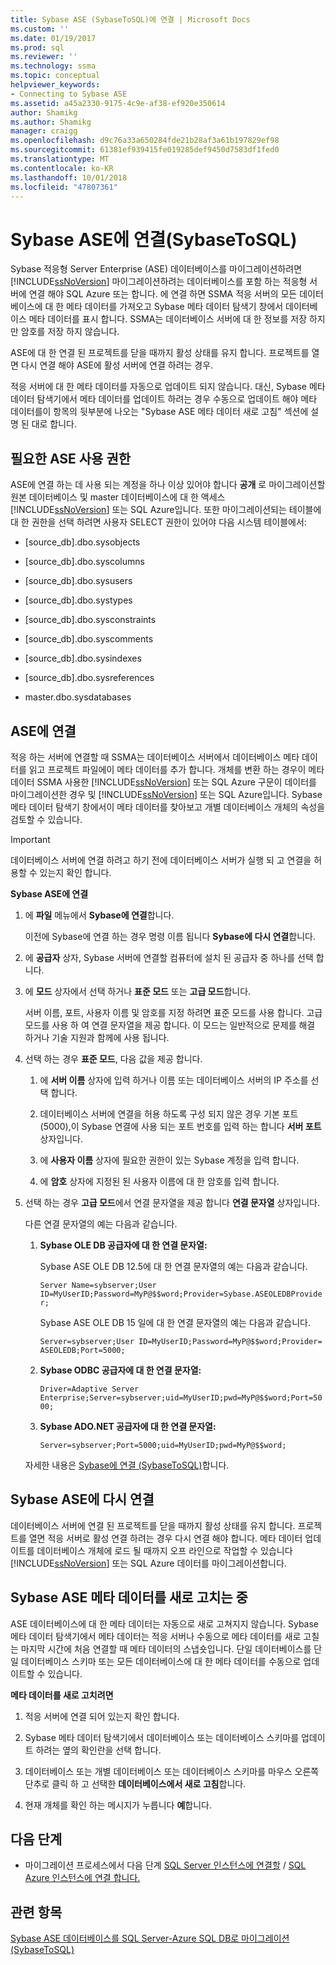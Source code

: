 ```yaml
---
title: Sybase ASE (SybaseToSQL)에 연결 | Microsoft Docs
ms.custom: ''
ms.date: 01/19/2017
ms.prod: sql
ms.reviewer: ''
ms.technology: ssma
ms.topic: conceptual
helpviewer_keywords:
- Connecting to Sybase ASE
ms.assetid: a45a2330-9175-4c9e-af38-ef920e350614
author: Shamikg
ms.author: Shamikg
manager: craigg
ms.openlocfilehash: d9c76a33a650284fde21b28af3a61b197829ef98
ms.sourcegitcommit: 61381ef939415fe019285def9450d7583df1fed0
ms.translationtype: MT
ms.contentlocale: ko-KR
ms.lasthandoff: 10/01/2018
ms.locfileid: "47807361"
---
```

# <a name="connecting-to-sybase-ase-sybasetosql"></a>Sybase ASE에 연결(SybaseToSQL)
Sybase 적응형 Server Enterprise (ASE) 데이터베이스를 마이그레이션하려면 [!INCLUDE[ssNoVersion](../../includes/ssnoversion-md.md)] 마이그레이션하려는 데이터베이스를 포함 하는 적응형 서버에 연결 해야 SQL Azure 또는 합니다. 에 연결 하면 SSMA 적응 서버의 모든 데이터베이스에 대 한 메타 데이터를 가져오고 Sybase 메타 데이터 탐색기 창에서 데이터베이스 메타 데이터를 표시 합니다. SSMA는 데이터베이스 서버에 대 한 정보를 저장 하지만 암호를 저장 하지 않습니다.  
  
ASE에 대 한 연결 된 프로젝트를 닫을 때까지 활성 상태를 유지 합니다. 프로젝트를 열면 다시 연결 해야 ASE에 활성 서버에 연결 하려는 경우.  
  
적응 서버에 대 한 메타 데이터를 자동으로 업데이트 되지 않습니다. 대신, Sybase 메타 데이터 탐색기에서 메타 데이터를 업데이트 하려는 경우 수동으로 업데이트 해야 메타 데이터를이 항목의 뒷부분에 나오는 "Sybase ASE 메타 데이터 새로 고침" 섹션에 설명 된 대로 합니다.  
  
## <a name="required-ase-permissions"></a>필요한 ASE 사용 권한  
ASE에 연결 하는 데 사용 되는 계정을 하나 이상 있어야 합니다 **공개** 로 마이그레이션할 원본 데이터베이스 및 master 데이터베이스에 대 한 액세스 [!INCLUDE[ssNoVersion](../../includes/ssnoversion-md.md)] 또는 SQL Azure입니다. 또한 마이그레이션되는 테이블에 대 한 권한을 선택 하려면 사용자 SELECT 권한이 있어야 다음 시스템 테이블에서:  
  
-   [source_db].dbo.sysobjects  
  
-   [source_db].dbo.syscolumns  
  
-   [source_db].dbo.sysusers  
  
-   [source_db].dbo.systypes  
  
-   [source_db].dbo.sysconstraints  
  
-   [source_db].dbo.syscomments  
  
-   [source_db].dbo.sysindexes  
  
-   [source_db].dbo.sysreferences  
  
-   master.dbo.sysdatabases  
  
## <a name="establishing-a-connection-to-ase"></a>ASE에 연결  
적응 하는 서버에 연결할 때 SSMA는 데이터베이스 서버에서 데이터베이스 메타 데이터를 읽고 프로젝트 파일에이 메타 데이터를 추가 합니다. 개체를 변환 하는 경우이 메타 데이터 SSMA 사용한 [!INCLUDE[ssNoVersion](../../includes/ssnoversion-md.md)] 또는 SQL Azure 구문이 데이터를 마이그레이션한 경우 및 [!INCLUDE[ssNoVersion](../../includes/ssnoversion-md.md)] 또는 SQL Azure입니다. Sybase 메타 데이터 탐색기 창에서이 메타 데이터를 찾아보고 개별 데이터베이스 개체의 속성을 검토할 수 있습니다.  
  
> [!IMPORTANT]  
> 데이터베이스 서버에 연결 하려고 하기 전에 데이터베이스 서버가 실행 되 고 연결을 허용할 수 있는지 확인 합니다.  
  
**Sybase ASE에 연결**  
  
1.  에 **파일** 메뉴에서 **Sybase에 연결**합니다.  
  
    이전에 Sybase에 연결 하는 경우 명령 이름 됩니다 **Sybase에 다시 연결**합니다.  
  
2.  에 **공급자** 상자, Sybase 서버에 연결할 컴퓨터에 설치 된 공급자 중 하나를 선택 합니다.  
  
3.  에 **모드** 상자에서 선택 하거나 **표준 모드** 또는 **고급 모드**합니다.  
  
    서버 이름, 포트, 사용자 이름 및 암호를 지정 하려면 표준 모드를 사용 합니다. 고급 모드를 사용 하 여 연결 문자열을 제공 합니다. 이 모드는 일반적으로 문제를 해결 하거나 기술 지원과 함께에 사용 됩니다.  
  
4.  선택 하는 경우 **표준 모드**, 다음 값을 제공 합니다.  
  
    1.  에 **서버 이름** 상자에 입력 하거나 이름 또는 데이터베이스 서버의 IP 주소를 선택 합니다.  
  
    2.  데이터베이스 서버에 연결을 허용 하도록 구성 되지 않은 경우 기본 포트 (5000),이 Sybase 연결에 사용 되는 포트 번호를 입력 하는 합니다 **서버 포트** 상자입니다.  
  
    3.  에 **사용자 이름** 상자에 필요한 권한이 있는 Sybase 계정을 입력 합니다.  
  
    4.  에 **암호** 상자에 지정된 된 사용자 이름에 대 한 암호를 입력 합니다.  
  
5.  선택 하는 경우 **고급 모드**에서 연결 문자열을 제공 합니다 **연결 문자열** 상자입니다.  
  
    다른 연결 문자열의 예는 다음과 같습니다.  
  
    1.  **Sybase OLE DB 공급자에 대 한 연결 문자열:**  
  
        Sybase ASE OLE DB 12.5에 대 한 연결 문자열의 예는 다음과 같습니다.  
  
        `Server Name=sybserver;User ID=MyUserID;Password=MyP@$$word;Provider=Sybase.ASEOLEDBProvider;`  
  
        Sybase ASE OLE DB 15 일에 대 한 연결 문자열의 예는 다음과 같습니다.  
  
        `Server=sybserver;User ID=MyUserID;Password=MyP@$$word;Provider= ASEOLEDB;Port=5000;`  
  
    2.  **Sybase ODBC 공급자에 대 한 연결 문자열:**  
  
        `Driver=Adaptive Server Enterprise;Server=sybserver;uid=MyUserID;pwd=MyP@$$word;Port=5000;`  
  
    3.  **Sybase ADO.NET 공급자에 대 한 연결 문자열:**  
  
        `Server=sybserver;Port=5000;uid=MyUserID;pwd=MyP@$$word;`  
  
    자세한 내용은 [Sybase에 연결 &#40;SybaseToSQL&#41;](../../ssma/sybase/connect-to-sybase-sybasetosql.md)합니다.  
  
## <a name="reconnecting-to-sybase-ase"></a>Sybase ASE에 다시 연결  
데이터베이스 서버에 연결 된 프로젝트를 닫을 때까지 활성 상태를 유지 합니다. 프로젝트를 열면 적응 서버로 활성 연결 하려는 경우 다시 연결 해야 합니다. 메타 데이터 업데이트를 데이터베이스 개체에 로드 될 때까지 오프 라인으로 작업할 수 있습니다 [!INCLUDE[ssNoVersion](../../includes/ssnoversion-md.md)] 또는 SQL Azure 데이터를 마이그레이션합니다.  
  
## <a name="refreshing-sybase-ase-metadata"></a>Sybase ASE 메타 데이터를 새로 고치는 중  
ASE 데이터베이스에 대 한 메타 데이터는 자동으로 새로 고쳐지지 않습니다. Sybase 메타 데이터 탐색기에서 메타 데이터는 적응 서버나 수동으로 메타 데이터를 새로 고칠는 마지막 시간에 처음 연결할 때 메타 데이터의 스냅숏입니다. 단일 데이터베이스를 단일 데이터베이스 스키마 또는 모든 데이터베이스에 대 한 메타 데이터를 수동으로 업데이트할 수 있습니다.  
  
**메타 데이터를 새로 고치려면**  
  
1.  적응 서버에 연결 되어 있는지 확인 합니다.  
  
2.  Sybase 메타 데이터 탐색기에서 데이터베이스 또는 데이터베이스 스키마를 업데이트 하려는 옆의 확인란을 선택 합니다.  
  
3.  데이터베이스 또는 개별 데이터베이스 또는 데이터베이스 스키마를 마우스 오른쪽 단추로 클릭 하 고 선택한 **데이터베이스에서 새로 고침**합니다.  
  
4.  현재 개체를 확인 하는 메시지가 누릅니다 **예**합니다.  
  
## <a name="next-step"></a>다음 단계  
  
-   마이그레이션 프로세스에서 다음 단계 [SQL Server 인스턴스에 연결할](connecting-to-sql-server-sybasetosql.md) / [SQL Azure 인스턴스에 연결 합니다.](connecting-to-azure-sql-db-sybasetosql.md)  
  
## <a name="see-also"></a>관련 항목  
[Sybase ASE 데이터베이스를 SQL Server-Azure SQL DB로 마이그레이션 &#40;SybaseToSQL&#41;](../../ssma/sybase/migrating-sybase-ase-databases-to-sql-server-azure-sql-db-sybasetosql.md)  
  
